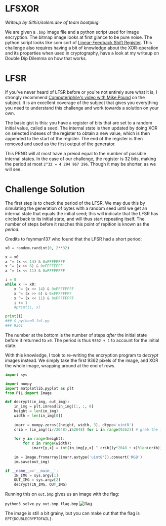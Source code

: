 
# LFSXOR

*Writeup by Sithis/solem.dev of team bootplug*

We are given a `.bmp` image file and a python script used for image encryption. The bitmap image looks at first glance to be pure noise. The python script looks like som sort of [Linear-Feedback Shift Register](https://en.wikipedia.org/wiki/Linear-feedback_shift_register). This challenge also requires having a bit of knowledge about the XOR-operation and its properties when used in cryptography, have a look at my writeup on Double Dip Dilemma on how that works.

# LFSR

If you've never heard of LFSR before or you're not entirely sure what it is, I strongly recommend [Computeriphile's video with Mike Pound](https://www.youtube.com/watch?v=Ks1pw1X22y4) on the subject. It is an excellent coverage of the subject that gives you everything you need to understand this challenge and work towards a solution on your own.

The basic gist is this: you have a register of bits that are set to a random initial value, called a seed. The internal state is then updated by doing XOR on selected indexes of the register to obtain a new value, which is then appended to the start of the register. The end of the register is then removed and used as the first output of the generator.

This PRNG will at most have a preiod equal to the number of possible internal states. In the case of our challenge, the register is 32 bits, making the period at most `2^32 = 4 294 967 296`. Though it may be shorter, as we will see.

# Challenge Solution

The first step is to check the period of the LFSR. We may due this by simulating the generation of bytes with a random seed until we get an internal state that equals the initial seed; this will indicate that the LFSR has circled back to its initial state, and will thus start repeating itself. The number of steps before it reaches this point of repition is known as the *period.*

Credits to feynman137 who found that the LFSR had a short period:

```py
x0 = random.randint(0, 2**32)

x = x0
x ^= (x << 14) & 0xFFFFFFFF
x ^= (x >> 6) & 0xFFFFFFFF
x ^= (x << 11) & 0xFFFFFFFF

i = 0
while x != x0:
    x ^= (x << 14) & 0xFFFFFFFF
    x ^= (x >> 6) & 0xFFFFFFFF
    x ^= (x << 11) & 0xFFFFFFFF
    i += 1
    #print(i, x)

print(i)
### $ python3 lol.py 
### 9361
```

The number at the bottom is the number of steps *after* the initial state before it returned to `x0`. The period is thus `9362 + 1` to account for the initial state.

With this knowledge, I took to re-writing the encryption program to *decrypt* images instead. We simply take the first 9362 pixels of the image, and XOR the whole image, wrapping around at the end of rows.

```py
import sys

import numpy
import matplotlib.pyplot as plt
from PIL import Image

def decrypt(in_img, out_img):
    in_img = plt.imread(in_img)[:, :, 0]
    height = len(in_img)
    width = len(in_img[0])
    
    imarr = numpy.zeros((height, width, 3), dtype='uint8')
    crib = [in_img[(i//2048),i%2048] for i in range(9362)] # grab the first 9362 pixels
    
    for y in range(height):
        for x in range(width):
            imarr[y,x] = int(in_img[y,x] ^ crib[(y*2048 + x)%len(crib)])
    
    im = Image.fromarray(imarr.astype('uint8')).convert('RGB')
    im.save(out_img)

if __name__=='__main__':
    IN_IMG = sys.argv[1]
    OUT_IMG = sys.argv[2]
    decrypt(IN_IMG, OUT_IMG)
```

Running this on `out.bmp` gives us an image with the flag:

`python3 solve.py out.bmp flag.bmp`
![flag](./flag.bmp)


The image is still a bit grainy, but you can make out that the flag is `EPT{DOUBLECRYPTOFAIL}`.